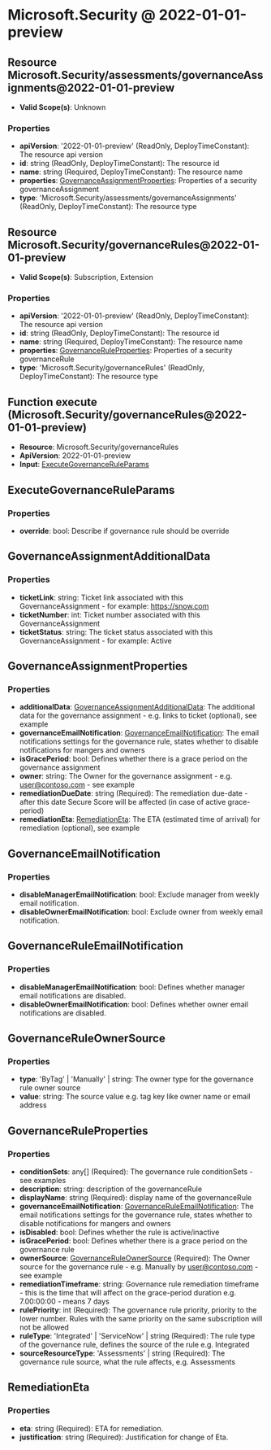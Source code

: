 # Microsoft.Security @ 2022-01-01-preview

## Resource Microsoft.Security/assessments/governanceAssignments@2022-01-01-preview
* **Valid Scope(s)**: Unknown
### Properties
* **apiVersion**: '2022-01-01-preview' (ReadOnly, DeployTimeConstant): The resource api version
* **id**: string (ReadOnly, DeployTimeConstant): The resource id
* **name**: string (Required, DeployTimeConstant): The resource name
* **properties**: [GovernanceAssignmentProperties](#governanceassignmentproperties): Properties of a security governanceAssignment
* **type**: 'Microsoft.Security/assessments/governanceAssignments' (ReadOnly, DeployTimeConstant): The resource type

## Resource Microsoft.Security/governanceRules@2022-01-01-preview
* **Valid Scope(s)**: Subscription, Extension
### Properties
* **apiVersion**: '2022-01-01-preview' (ReadOnly, DeployTimeConstant): The resource api version
* **id**: string (ReadOnly, DeployTimeConstant): The resource id
* **name**: string (Required, DeployTimeConstant): The resource name
* **properties**: [GovernanceRuleProperties](#governanceruleproperties): Properties of a security governanceRule
* **type**: 'Microsoft.Security/governanceRules' (ReadOnly, DeployTimeConstant): The resource type

## Function execute (Microsoft.Security/governanceRules@2022-01-01-preview)
* **Resource**: Microsoft.Security/governanceRules
* **ApiVersion**: 2022-01-01-preview
* **Input**: [ExecuteGovernanceRuleParams](#executegovernanceruleparams)

## ExecuteGovernanceRuleParams
### Properties
* **override**: bool: Describe if governance rule should be override

## GovernanceAssignmentAdditionalData
### Properties
* **ticketLink**: string: Ticket link associated with this GovernanceAssignment - for example: https://snow.com
* **ticketNumber**: int: Ticket number associated with this GovernanceAssignment
* **ticketStatus**: string: The ticket status associated with this GovernanceAssignment - for example: Active

## GovernanceAssignmentProperties
### Properties
* **additionalData**: [GovernanceAssignmentAdditionalData](#governanceassignmentadditionaldata): The additional data for the governance assignment - e.g. links to ticket (optional), see example
* **governanceEmailNotification**: [GovernanceEmailNotification](#governanceemailnotification): The email notifications settings for the governance rule, states whether to disable notifications for mangers and owners
* **isGracePeriod**: bool: Defines whether there is a grace period on the governance assignment
* **owner**: string: The Owner for the governance assignment - e.g. user@contoso.com - see example
* **remediationDueDate**: string (Required): The remediation due-date - after this date Secure Score will be affected (in case of  active grace-period)
* **remediationEta**: [RemediationEta](#remediationeta): The ETA (estimated time of arrival) for remediation (optional), see example

## GovernanceEmailNotification
### Properties
* **disableManagerEmailNotification**: bool: Exclude manager from weekly email notification.
* **disableOwnerEmailNotification**: bool: Exclude  owner from weekly email notification.

## GovernanceRuleEmailNotification
### Properties
* **disableManagerEmailNotification**: bool: Defines whether manager email notifications are disabled.
* **disableOwnerEmailNotification**: bool: Defines whether owner email notifications are disabled.

## GovernanceRuleOwnerSource
### Properties
* **type**: 'ByTag' | 'Manually' | string: The owner type for the governance rule owner source
* **value**: string: The source value e.g. tag key like owner name or email address

## GovernanceRuleProperties
### Properties
* **conditionSets**: any[] (Required): The governance rule conditionSets - see examples
* **description**: string: description of the governanceRule
* **displayName**: string (Required): display name of the governanceRule
* **governanceEmailNotification**: [GovernanceRuleEmailNotification](#governanceruleemailnotification): The email notifications settings for the governance rule, states whether to disable notifications for mangers and owners
* **isDisabled**: bool: Defines whether the rule is active/inactive
* **isGracePeriod**: bool: Defines whether there is a grace period on the governance rule
* **ownerSource**: [GovernanceRuleOwnerSource](#governanceruleownersource) (Required): The Owner source for the governance rule - e.g. Manually by user@contoso.com - see example
* **remediationTimeframe**: string: Governance rule remediation timeframe - this is the time that will affect on the grace-period duration e.g. 7.00:00:00 - means 7 days
* **rulePriority**: int (Required): The governance rule priority, priority to the lower number. Rules with the same priority on the same subscription will not be allowed
* **ruleType**: 'Integrated' | 'ServiceNow' | string (Required): The rule type of the governance rule, defines the source of the rule e.g. Integrated
* **sourceResourceType**: 'Assessments' | string (Required): The governance rule source, what the rule affects, e.g. Assessments

## RemediationEta
### Properties
* **eta**: string (Required): ETA for remediation.
* **justification**: string (Required): Justification for change of Eta.

